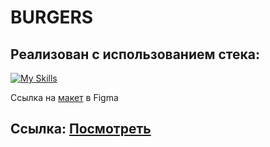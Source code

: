 # BURGERS
## Реализован с использованием стека:

[![My Skills](https://skillicons.dev/icons?i=html,css,angular,typescript)](https://skillicons.dev)

Ссылка на [макет](https://www.figma.com/file/t3mq0yr3iTNrniJ9OV00WG/landing?type=design&node-id=0-1&mode=design&t=9Q32ijFGY1LoDxDj-0) в Figma 

## Ссылка: [Посмотреть](https://artyomxxx.github.io/burgers/)